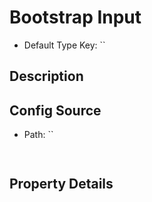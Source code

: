 # Bootstrap Input

* Default Type Key: ``


## Description



## Config Source
* Path: ``
```TypeScript
 
```

## Property Details